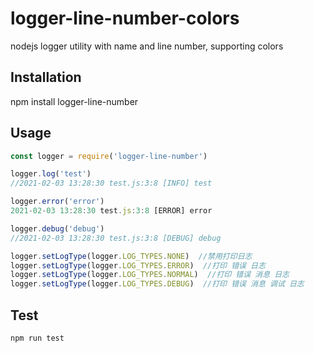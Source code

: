 # logger-line-number-colors

nodejs logger utility with name and line number, supporting colors

## Installation

npm install logger-line-number

## Usage

```javascript
const logger = require('logger-line-number')

logger.log('test')
//2021-02-03 13:28:30 test.js:3:8 [INFO] test

logger.error('error')
2021-02-03 13:28:30 test.js:3:8 [ERROR] error

logger.debug('debug')
//2021-02-03 13:28:30 test.js:3:8 [DEBUG] debug

logger.setLogType(logger.LOG_TYPES.NONE)  //禁用打印日志
logger.setLogType(logger.LOG_TYPES.ERROR)  //打印 错误 日志
logger.setLogType(logger.LOG_TYPES.NORMAL)  //打印 错误 消息 日志
logger.setLogType(logger.LOG_TYPES.DEBUG)  //打印 错误 消息 调试 日志
```

## Test

```javascript
npm run test
```

